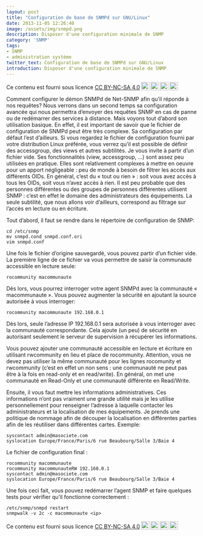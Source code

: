 ```yaml
---
layout: post
title: "Configuration de base de SNMPd sur GNU/Linux"
date: 2013-11-05 12:26:40
image: /assets/img/snmpd.png
description: Disposer d'une configuration minimale de SNMP
category: 'SNMP'
tags:
- SNMP
- administration système
twitter_text: Configuration de base de SNMPd sur GNU/Linux
introduction: Disposer d'une configuration minimale de SNMP
---
```


Ce contenu est fourni sous licence [CC BY-NC-SA 4.0](https://creativecommons.org/licenses/by-nc-sa/4.0/deed.fr)<img style="height:22px!important;margin-left:3px;vertical-align:text-bottom;" src="https://mirrors.creativecommons.org/presskit/icons/cc.svg?ref=chooser-v1"><img style="height:22px!important;margin-left:3px;vertical-align:text-bottom;" src="https://mirrors.creativecommons.org/presskit/icons/by.svg?ref=chooser-v1"><img style="height:22px!important;margin-left:3px;vertical-align:text-bottom;" src="https://mirrors.creativecommons.org/presskit/icons/nc.svg?ref=chooser-v1"><img style="height:22px!important;margin-left:3px;vertical-align:text-bottom;" src="https://mirrors.creativecommons.org/presskit/icons/sa.svg?ref=chooser-v1">

Comment configurer le démon SNMPd de Net-SNMP afin qu’il réponde à nos requêtes? Nous verrons dans un second temps sa configuration avancée qui nous permettra d’envoyer des requêtes SNMP en cas de panne ou de redémarrer des services à distance. Mais voyons tout d’abord son utilisation basique. En effet, il est important de savoir que le fichier de configuration de SNMPd peut être très complexe. Sa configuration par défaut l’est d’ailleurs. Si vous regardez le fichier de configuration fourni par votre distribution Linux préférée, vous verrez qu’il est possible de définir des accessgroup, des views et autres subtilités. Je vous invite à partir d’un fichier vide. Ses fonctionnalités (view, accessgroup, …) sont assez peu utilisées en pratique. Elles sont relativement complexes à mettre en oeuvre pour un apport négligeable : peu de monde à besoin de filtrer les accès aux différents OIDs. En général, c’est du « tout ou rien » : soit vous avez accès à tous les OIDs, soit vous n’avez accès à rien. Il est peu probable que des personnes différentes ou des groupes de personnes différentes utilisent SNMP : c’est en effet le domaine des administrateurs des équipements. La seule subtilité, que nous allons voir d’ailleurs, correspond au filtrage sur l’accès en lecture ou en écriture.

Tout d’abord, il faut se rendre dans le répertoire de configuration de SNMP:

    cd /etc/snmp
    mv snmpd.cond snmpd.conf.ori
    vim snmpd.conf

Une fois le fichier d’origine sauvegardé, vous pouvez partir d’un fichier vide. La première ligne de ce fichier va vous permettre de saisir la communauté accessible en lecture seule:

    rocommunity macommunaute

Dès lors, vous pourrez interroger votre agent SNMPd avec la communauté « macommunaute ». Vous pouvez augmenter la sécurité en ajoutant la source autorisée à vous interroger:

    rocommunity macommunaute 192.168.0.1

Dès lors, seule l’adresse IP 192.168.0.1 sera autorisée à vous interroger avec la communauté correspondante. Cela ajoute (un peu) de sécurité en autorisant seulement le serveur de supervision à récupérer les informations.

Vous pouvez ajouter une communauté accessible en lecture et écriture en utilisant rwcommunity en lieu et place de rocommunity. Attention, vous ne devez pas utiliser la même communauté pour les lignes rocomunity et rwcommunity (c’est en effet un non sens : une communauté ne peut pas être à la fois en read-only et en read/write). En général, on met une communauté en Read-Only et une communauté différente en Read/Write.

Ensuite, il vous faut mettre les informations administratives. Ces informations n’ont pas vraiment une grande utilité mais je les utilise personnellement pour renseigner l’adresse à laquelle contacter les administrateurs et la localisation de mes équipements. Je prends une politique de nommage afin de découper la localisation en différentes parties afin de les réutiliser dans différentes cartes. Exemple:

    syscontact admin@masociete.com
    syslocation Europe/France/Paris/6 rue Beaubourg/Salle 3/Baie 4

Le fichier de configuration final :

    rocommunity macommunaute
    rocommunity macommunauteRW 192.168.0.1
    syscontact admin@masociete.com
    syslocation Europe/France/Paris/6 rue Beaubourg/Salle 3/Baie 4

Une fois ceci fait, vous pouvez redémarrer l’agent SNMP et faire quelques tests pour vérifier qu’il fonctionne correctement :

    /etc/snmp/snmpd restart
    snmpwalk -v 2c -c macommunaute <ip>


Ce contenu est fourni sous licence [CC BY-NC-SA 4.0](https://creativecommons.org/licenses/by-nc-sa/4.0/deed.fr)<img style="height:22px!important;margin-left:3px;vertical-align:text-bottom;" src="https://mirrors.creativecommons.org/presskit/icons/cc.svg?ref=chooser-v1"><img style="height:22px!important;margin-left:3px;vertical-align:text-bottom;" src="https://mirrors.creativecommons.org/presskit/icons/by.svg?ref=chooser-v1"><img style="height:22px!important;margin-left:3px;vertical-align:text-bottom;" src="https://mirrors.creativecommons.org/presskit/icons/nc.svg?ref=chooser-v1"><img style="height:22px!important;margin-left:3px;vertical-align:text-bottom;" src="https://mirrors.creativecommons.org/presskit/icons/sa.svg?ref=chooser-v1">
